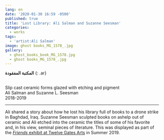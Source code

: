 ```yaml
---
lang: en
date: '2020-01-30 16:59 -0500'
published: true
title: 'Lost Library: Ali Salman and Suzanne Seesman'
categories:
  - works
tags:
  - 'artist:Ali Salman'
image: ghost books_MG_1578_.jpg
gallery:
  - ghost_books_book_MG_1578.jpg
  - ghost books_MG_1578_.jpg
---
```

**المكتبة المفقودة**
{: .ar}

<br/>Slip cast ceramic forms glazed with etching and pigment 
<br/>Ali Salman and Suzanne L. Seesman
<br/>2018-2019


<hr/>


Ali shared a story about how he lost his library full of books to a drone strike in Baghdad, Iraq. Suzanne Seesman sculpted books on ashelp out of ceramic and Ali etched into the ceramic the titles of some of his favorite and, in his view, seminal pieces of literature. This was displayed as part of the [_Friends_ exhibit at Twelve Gates Arts](http://fps.swarthmore.edu/exhibitions/exhibit:twelve%20gates/friends/) in Summer 2019.

